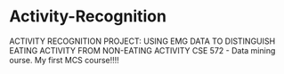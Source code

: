# Activity-Recognition
ACTIVITY RECOGNITION PROJECT: USING EMG DATA TO DISTINGUISH
EATING ACTIVITY FROM NON-EATING ACTIVITY
CSE 572 - Data mining ourse.
My first MCS course!!!!
